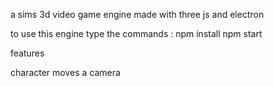a sims 3d video game engine made with three js and electron

to use this engine type the commands :
npm install
npm start

features

character moves
a camera 
